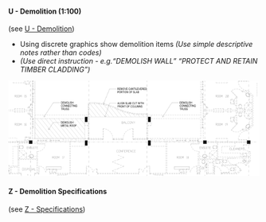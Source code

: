 #### U - Demolition (1:100)
(see [U - Demolition](notes/2_Alphabet/U%20-%20Demolition.md))
- Using discrete graphics show demolition items _(Use simple descriptive notes rather than codes)_
- _(Use direct instruction - e.g.“DEMOLISH WALL” “PROTECT AND RETAIN TIMBER CLADDING”)_

![01-image 1 1](notes/3_Building%20Components/assets/01-image%201%201.svg)


#### Z - Demolition Specifications
(see [Z - Specifications](notes/2_Alphabet/Z%20-%20Specifications.md))